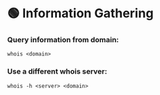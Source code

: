 # 🟢 Information Gathering

### **Query information from domain:**

```
whois <domain>
```

### **Use a different whois server:**

```
whois -h <server> <domain>
```
